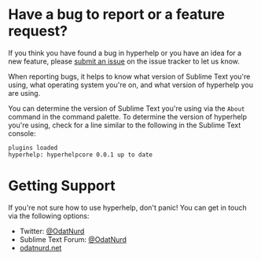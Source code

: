 # Have a bug to report or a feature request?

If you think you have found a bug in hyperhelp or you have an idea for a new
feature, please [submit an issue](https://github.com/STealthy-and-haSTy/hyperhelpcore/issues)
on the issue tracker to let us know.

When reporting bugs, it helps to know what version of Sublime Text you're
using, what operating system you're on, and what version of hyperhelp you are
using.

You can determine the version of Sublime Text you're using via the `About`
command in the command palette. To determine the version of hyperhelp you're
using, check for a line similar to the following in the Sublime Text console:

    plugins loaded
    hyperhelp: hyperhelpcore 0.0.1 up to date

# Getting Support

If you're not sure how to use hyperhelp, don't panic! You can get in touch via
the following options:

 * Twitter: [@OdatNurd](https://twitter.com/OdatNurd)
 * Sublime Text Forum: [@OdatNurd](https://forum.sublimetext.com/users/odatnurd/activity)
 * [odatnurd.net](https://odatnurd.net)
